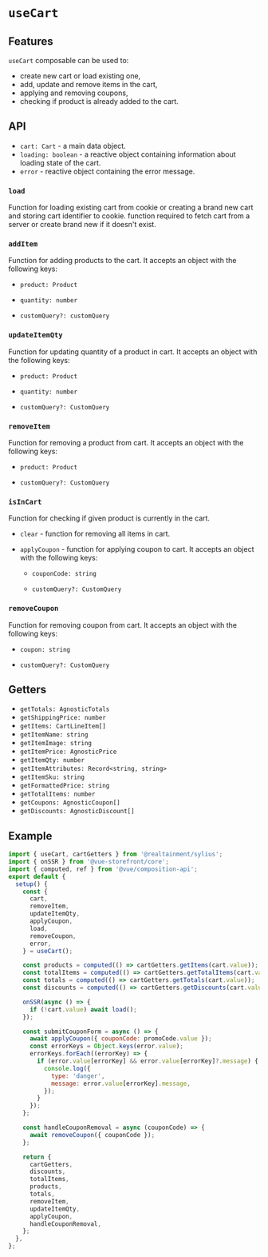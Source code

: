 # `useCart`

## Features

`useCart` composable can be used to:

- create new cart or load existing one,
- add, update and remove items in the cart,
- applying and removing coupons,
- checking if product is already added to the cart.

## API

- `cart: Cart` - a main data object.
- `loading: boolean` - a reactive object containing information about loading state of the cart.
- `error` - reactive object containing the error message.

### `load`

Function for loading existing cart from cookie or creating a brand new cart and storing cart identifier to cookie.
function required to fetch cart from a server or create brand new if it doesn't exist.

### `addItem`

Function for adding products to the cart. It accepts an object with the following keys:

- `product: Product`

- `quantity: number`

- `customQuery?: customQuery`

### `updateItemQty`

Function for updating quantity of a product in cart. It accepts an object with the following keys:

- `product: Product`

- `quantity: number`

- `customQuery?: CustomQuery`

### `removeItem`

Function for removing a product from cart. It accepts an object with the following keys:

- `product: Product`

- `customQuery?: CustomQuery`

### `isInCart`

Function for checking if given product is currently in the cart.

- `clear` - function for removing all items in cart.

- `applyCoupon` - function for applying coupon to cart. It accepts an object with the following keys:

  - `couponCode: string`

  - `customQuery?: CustomQuery`

### `removeCoupon`

Function for removing coupon from cart. It accepts an object with the following keys:

- `coupon: string`

- `customQuery?: CustomQuery`

## Getters

- `getTotals: AgnosticTotals`
- `getShippingPrice: number`
- `getItems: CartLineItem[]`
- `getItemName: string`
- `getItemImage: string`
- `getItemPrice: AgnosticPrice`
- `getItemQty: number`
- `getItemAttributes: Record<string, string>`
- `getItemSku: string`
- `getFormattedPrice: string`
- `getTotalItems: number`
- `getCoupons: AgnosticCoupon[]`
- `getDiscounts: AgnosticDiscount[]`

## Example

```js
import { useCart, cartGetters } from '@realtainment/sylius';
import { onSSR } from '@vue-storefront/core';
import { computed, ref } from '@vue/composition-api';
export default {
  setup() {
    const {
      cart,
      removeItem,
      updateItemQty,
      applyCoupon,
      load,
      removeCoupon,
      error,
    } = useCart();

    const products = computed(() => cartGetters.getItems(cart.value));
    const totalItems = computed(() => cartGetters.getTotalItems(cart.value));
    const totals = computed(() => cartGetters.getTotals(cart.value));
    const discounts = computed(() => cartGetters.getDiscounts(cart.value));

    onSSR(async () => {
      if (!cart.value) await load();
    });

    const submitCouponForm = async () => {
      await applyCoupon({ couponCode: promoCode.value });
      const errorKeys = Object.keys(error.value);
      errorKeys.forEach((errorKey) => {
        if (error.value[errorKey] && error.value[errorKey]?.message) {
          console.log({
            type: 'danger',
            message: error.value[errorKey].message,
          });
        }
      });
    };

    const handleCouponRemoval = async (couponCode) => {
      await removeCoupon({ couponCode });
    };

    return {
      cartGetters,
      discounts,
      totalItems,
      products,
      totals,
      removeItem,
      updateItemQty,
      applyCoupon,
      handleCouponRemoval,
    };
  },
};
```
